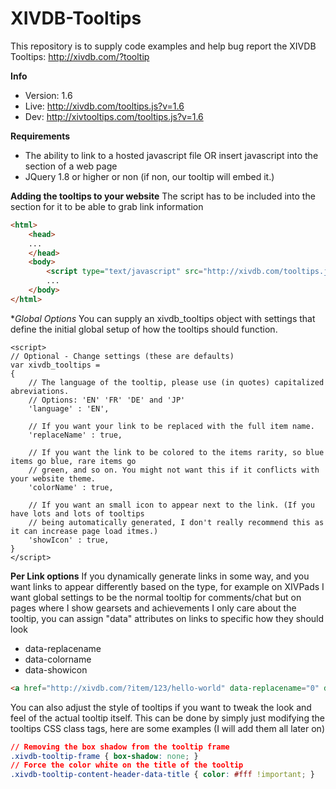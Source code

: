 XIVDB-Tooltips
==============

This repository is to supply code examples and help bug report the XIVDB Tooltips: http://xivdb.com/?tooltip

**Info**
- Version: 1.6
- Live: http://xivdb.com/tooltips.js?v=1.6
- Dev: http://xivtooltips.com/tooltips.js?v=1.6

**Requirements**
- The ability to link to a hosted javascript file OR insert javascript into the <body> section of a web page
- JQuery 1.8 or higher or non (if non, our tooltip will embed it.)

**Adding the tooltips to your website**
The script has to be included into the <body> section for it to be able to grab link information

```HTML
<html>
	<head>
	...
	</head>
	<body>
		<script type="text/javascript" src="http://xivdb.com/tooltips.js?v=1.6"></script>
		...
	</body>
</html>
```

**Global Options*
You can supply an xivdb_tooltips object with settings that define the initial global setup of how the tooltips should function.

```JS
<script>
// Optional - Change settings (these are defaults)
var xivdb_tooltips =
{
	// The language of the tooltip, please use (in quotes) capitalized abreviations. 
	// Options: 'EN' 'FR' 'DE' and 'JP'
	'language' : 'EN',
	
	// If you want your link to be replaced with the full item name.
	'replaceName' : true,
	
	// If you want the link to be colored to the items rarity, so blue items go blue, rare items go 
	// green, and so on. You might not want this if it conflicts with your website theme.
	'colorName' : true,
	
	// If you want an small icon to appear next to the link. (If you have lots and lots of tooltips
	// being automatically generated, I don't really recommend this as it can increase page load itmes.)
	'showIcon' : true,
}
</script>
```

**Per Link options**
If you dynamically generate links in some way, and you want links to appear differently based on the type, for example on XIVPads I want global settings to be the normal tooltip for comments/chat but on pages where I show gearsets and achievements I only care about the tooltip, you can assign "data" attributes on links to specific how they should look
- data-replacename
- data-colorname
- data-showicon

```HTML
<a href="http://xivdb.com/?item/123/hello-world" data-replacename="0" data-colorname="0" data-showicon="0" >hello world</a>
```

You can also adjust the style of tooltips if you want to tweak the look and feel of the actual tooltip itself. This can be done by simply just modifying the tooltips CSS class tags, here are some examples (I will add them all later on)
```CSS
// Removing the box shadow from the tooltip frame
.xivdb-tooltip-frame { box-shadow: none; }
// Force the color white on the title of the tooltip
.xivdb-tooltip-content-header-data-title { color: #fff !important; }
```



